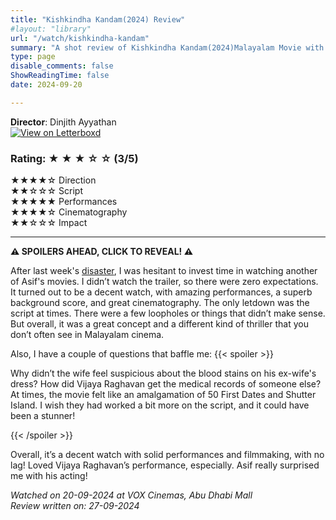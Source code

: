 ```yaml
---
title: "Kishkindha Kandam(2024) Review"
#layout: "library"
url: "/watch/kishkindha-kandam"
summary: "A shot review of Kishkindha Kandam(2024)Malayalam Movie with ratings and a quick take."
type: page
disable_comments: false
ShowReadingTime: false
date: 2024-09-20

---
```


**Director**: Dinjith Ayyathan  
[![View on Letterboxd](/images/letterboxd.png)](https://letterboxd.com/film/kishkindha-kaandam/)

### Rating: ★ ★ ★ ☆ ☆ (3/5)

★★★★☆ Direction  
★★☆☆☆ Script  
★★★★★ Performances  
★★★★☆ Cinematography  
★★☆☆☆ Impact  

---

**⚠️ SPOILERS AHEAD, CLICK TO REVEAL! ⚠️**  

After last week's [disaster](/watch/adios-amigo/), I was hesitant to invest time in watching another of Asif's movies. I didn’t watch the trailer, so there were zero expectations. It turned out to be a decent watch, with amazing performances, a superb background score, and great cinematography. The only letdown was the script at times. There were a few loopholes or things that didn’t make sense. But overall, it was a great concept and a different kind of thriller that you don’t often see in Malayalam cinema.

Also, I have a couple of questions that baffle me:
{{< spoiler >}}

Why didn’t the wife feel suspicious about the blood stains on his ex-wife's dress?
How did Vijaya Raghavan get the medical records of someone else?
At times, the movie felt like an amalgamation of 50 First Dates and Shutter Island. I wish they had worked a bit more on the script, and it could have been a stunner!

{{< /spoiler >}}

Overall, it’s a decent watch with solid performances and filmmaking, with no lag! Loved Vijaya Raghavan’s performance, especially. Asif really surprised me with his acting!

*Watched on 20-09-2024 at VOX Cinemas, Abu Dhabi Mall*  
*Review written on: 27-09-2024*


